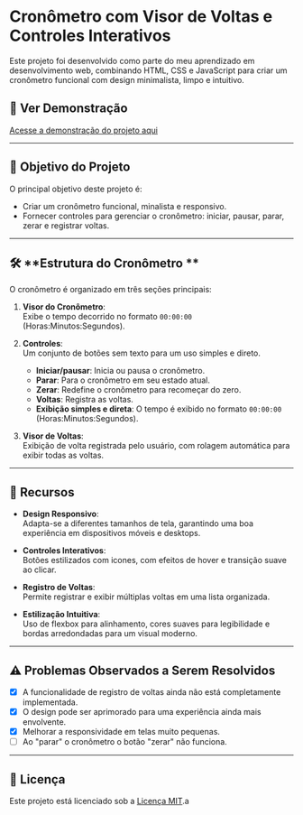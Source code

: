 # Cronômetro com Visor de Voltas e Controles Interativos

Este projeto foi desenvolvido como parte do meu aprendizado em desenvolvimento web, combinando HTML, CSS e JavaScript para criar um cronômetro funcional com design minimalista, limpo e intuitivo.

## 🔗 **Ver Demonstração**

[Acesse a demonstração do projeto aqui](https://brunomoraesdigital.github.io/cronometro/)

---

## 🎯 **Objetivo do Projeto**

O principal objetivo deste projeto é:

- Criar um cronômetro funcional, minalista e responsivo.
- Fornecer controles para gerenciar o cronômetro: iniciar, pausar, parar, zerar e registrar voltas.

---

## 🛠️ **Estrutura do Cronômetro **

O cronômetro é organizado em três seções principais:

1. **Visor do Cronômetro**:  
   Exibe o tempo decorrido no formato `00:00:00` (Horas:Minutos:Segundos).
2. **Controles**:  
   Um conjunto de botões sem texto para um uso simples e direto.
   - **Iniciar/pausar**: Inicia ou pausa o cronômetro.
   - **Parar**: Para o cronômetro em seu estado atual.
   - **Zerar**: Redefine o cronômetro para recomeçar do zero.
   - **Voltas**: Registra as voltas.
   - **Exibição simples e direta**: O tempo é exibido no formato `00:00:00` (Horas:Minutos:Segundos).


3. **Visor de Voltas**:  
   Exibição de volta registrada pelo usuário, com rolagem automática para exibir todas as voltas.

---

## 🌟 **Recursos**

- **Design Responsivo**:  
  Adapta-se a diferentes tamanhos de tela, garantindo uma boa experiência em dispositivos móveis e desktops.

- **Controles Interativos**:  
  Botões estilizados com icones, com efeitos de hover e transição suave ao clicar.

- **Registro de Voltas**:  
  Permite registrar e exibir múltiplas voltas em uma lista organizada.

- **Estilização Intuitiva**:  
  Uso de flexbox para alinhamento, cores suaves para legibilidade e bordas arredondadas para um visual moderno.

---

## ⚠️ **Problemas Observados a Serem Resolvidos**

- [x] A funcionalidade de registro de voltas ainda não está completamente implementada.
- [x] O design pode ser aprimorado para uma experiência ainda mais envolvente.
- [x] Melhorar a responsividade em telas muito pequenas.
- [ ] Ao "parar" o cronômetro o botão "zerar" não funciona.

---

## 📄 **Licença**

Este projeto está licenciado sob a [Licença MIT](https://opensource.org/licenses/MIT).a
